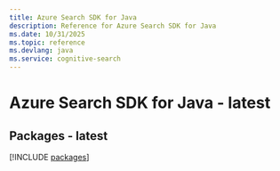 ```yaml
---
title: Azure Search SDK for Java
description: Reference for Azure Search SDK for Java
ms.date: 10/31/2025
ms.topic: reference
ms.devlang: java
ms.service: cognitive-search
---
```

# Azure Search SDK for Java - latest
## Packages - latest
[!INCLUDE [packages](search-index.md)]
